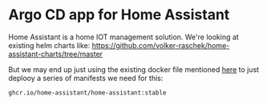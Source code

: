 # Argo CD app for Home Assistant

Home Assistant is a home IOT management solution. We're looking at existing helm charts like:
https://github.com/volker-raschek/home-assistant-charts/tree/master

But we may end up just using the existing docker file mentioned [here](https://www.home-assistant.io/installation/alternative#docker-compose) to just deplooy a series of manifests we need for this:
```
ghcr.io/home-assistant/home-assistant:stable
```
